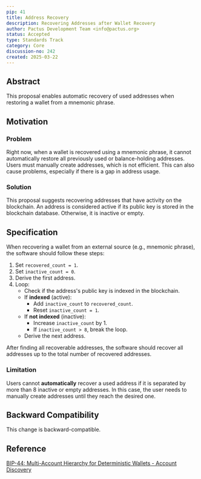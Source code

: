 ```yaml
---
pip: 41
title: Address Recovery
description: Recovering Addresses after Wallet Recovery
author: Pactus Development Team <info@pactus.org>
status: Accepted
type: Standards Track
category: Core
discussion-no: 242
created: 2025-03-22
---
```


## Abstract

This proposal enables automatic recovery of used addresses when restoring a wallet from a mnemonic phrase.

## Motivation

### Problem

Right now, when a wallet is recovered using a mnemonic phrase,
it cannot automatically restore all previously used or balance-holding addresses.
Users must manually create addresses, which is not efficient.
This can also cause problems, especially if there is a gap in address usage.

### Solution

This proposal suggests recovering addresses that have activity on the blockchain.
An address is considered active if its public key is stored in the blockchain database.
Otherwise, it is inactive or empty.

## Specification

When recovering a wallet from an external source (e.g., mnemonic phrase), the software should follow these steps:

1. Set `recovered_count = 1`.
2. Set `inactive_count = 0`.
3. Derive the first address.
4. Loop:
   * Check if the address's public key is indexed in the blockchain.
   * If **indexed** (active):
      * Add `inactive_count` to `recovered_count`.
      * Reset `inactive_count = 1`.
   * If **not indexed** (inactive):
      * Increase `inactive_count` by 1.
      * If `inactive_count > 8`, break the loop.
   * Derive the next address.

After finding all recoverable addresses,
the software should recover all addresses up to the total number of recovered addresses.

### Limitation

Users cannot **automatically** recover a used address if it is separated by more than 8 inactive or empty addresses.
In this case, the user needs to manually create addresses until they reach the desired one.

## Backward Compatibility

This change is backward-compatible.

## Reference

[BIP-44: Multi-Account Hierarchy for Deterministic Wallets - Account Discovery](https://github.com/bitcoin/bips/blob/master/bip-0044.mediawiki#user-content-Account_discovery)
